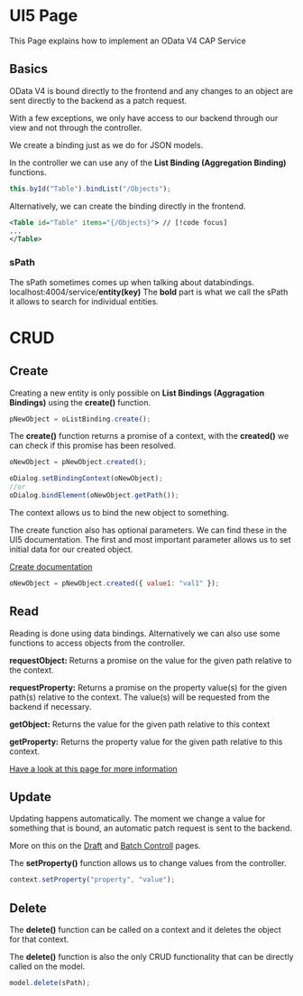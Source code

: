 # UI5 Page

This Page explains how to implement an OData V4 CAP Service

## Basics

OData V4 is bound directly to the frontend and any changes to an object are sent directly to the backend as a patch request.

With a few exceptions, we only have access to our backend through our view and not through the controller.

We create a binding just as we do for JSON models.

In the controller we can use any of the **List Binding (Aggregation Binding)** functions.

```javascript
this.byId("Table").bindList("/Objects");
```

Alternatively, we can create the binding directly in the frontend.

```xml
<Table id="Table" items="{/Objects}"> // [!code focus]
...
</Table>
```

### sPath

The sPath sometimes comes up when talking about databindings.
localhost:4004/service/**entity(key)**
The **bold** part is what we call the sPath it allows to search for individual entities.

# CRUD

## Create

Creating a new entity is only possible on **List Bindings (Aggragation Bindings)** using the **create()** function.

```javascript
pNewObject = oListBinding.create();
```

The **create()** function returns a promise of a context, with the **created()** we can check if this promise has been resolved.

```javascript
oNewObject = pNewObject.created();

oDialog.setBindingContext(oNewObject);
//or
oDialog.bindElement(oNewObject.getPath());
```

The context allows us to bind the new object to something.

The create function also has optional parameters. We can find these in the UI5 documentation. The first and most important parameter allows us to set initial data for our created object.

[Create documentation](https://sapui5.hana.ondemand.com/#/api/sap.ui.model.odata.v4.ODataListBinding/methods/create)

```javascript
oNewObject = pNewObject.created({ value1: "val1" });
```

## Read

Reading is done using data bindings. Alternatively we can also use some functions to access objects from the controller.

**requestObject:** Returns a promise on the value for the given path relative to the context.

**requestProperty:** Returns a promise on the property value(s) for the given path(s) relative to the context. The value(s) will be requested from the backend if necessary.

**getObject:** Returns the value for the given path relative to this context

**getProperty:** Returns the property value for the given path relative to this context.

[Have a look at this page for more information](https://sapui5.hana.ondemand.com/#/topic/17b30ac2d5474078be31e695e97450cc.html)

## Update

Updating happens automatically. The moment we change a value for something that is bound, an automatic patch request is sent to the backend.

More on this on the [Draft](drafts.md) and [Batch Controll](batchcontrol.md) pages.

The **setProperty()** function allows us to change values from the controller.

```javascript
context.setProperty("property", "value");
```

## Delete

The **delete()** function can be called on a context and it deletes the object for that context.

The **delete()** function is also the only CRUD functionality that can be directly called on the model.

```javascript
model.delete(sPath);
```
